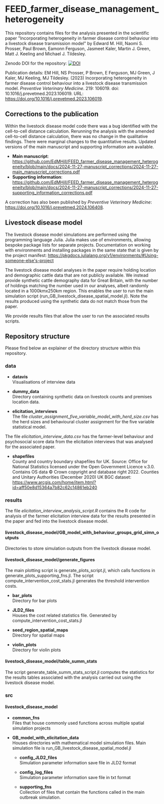 # FEED_farmer_disease_management_heterogeneity

This repository contains files for the analysis presented in the scientific paper "Incorporating heterogeneity in farmer disease control behaviour into a livestock disease transmission model" by Edward M. Hill, Naomi S. Prosser, Paul Brown, Eamonn Ferguson, Jasmeet Kaler, Martin J. Green, Matt J. Keeling and Michael J. Tildesley.

Zenodo DOI for the repository:
[![DOI](https://zenodo.org/badge/DOI/10.5281/zenodo.14229548.svg)](https://doi.org/10.5281/zenodo.14229548)

Publication details: EM Hill, NS Prosser, P Brown, E Ferguson, MJ Green, J Kaler, MJ Keeling, MJ Tildesley. (2023) Incorporating heterogeneity in farmer disease control behaviour into a livestock disease transmission model. *Preventive Veterinary Medicine*. 219: 106019. doi: 10.1016/j.prevetmed.2023.106019. URL: https://doi.org/10.1016/j.prevetmed.2023.106019.

## Corrections to the publication 
Within the livestock disease model code there was a bug identified with the cell-to-cell distance calculation.
Rerunning the analysis with the amended cell-to-cell distance calculation, there was no change in the qualitative findings. There were marginal changes to the quantitative results. Updated versions of the main manuscript and supporting information are available. 
 - **Main manuscript**: https://github.com/EdMHill/FEED_farmer_disease_management_heterogeneity/blob/main/docs/2024-11-27-manuscript_corrections/2024-11-27-main_manuscript_corrections.pdf
 - **Supporting information**: https://github.com/EdMHill/FEED_farmer_disease_management_heterogeneity/blob/main/docs/2024-11-27-manuscript_corrections/2024-11-27-supporting_information_corrections.pdf

 A correction has also been published by *Preventive Veterinary Medicine*: https://doi.org/10.1016/j.prevetmed.2024.106408.

## Livestock disease model 

The livestock disease model simulations are performed using the programming language Julia.
Julia makes use of environments, allowing bespoke package lists for separate projects. Documentation on working with environments and installing packages in the same state that is given by the project manifest: https://pkgdocs.julialang.org/v1/environments/#Using-someone-else's-project

The livestock disease model analyses in the paper require holding location and demographic cattle data that are not publicly available. We instead provide synthetic cattle demography data for Great Britain, with the number of holdings matching the number used in our analyses, albeit randomly located in a 1000kmx250km region. This enables the user to run the main simulation script (run_GB_livestock_disease_spatial_model.jl). Note the results produced using the synthetic data do not match those from the paper.

We provide results files that allow the user to run the associated results scripts.

## Repository structure

Please find below an explainer of the directory structure within this repository.

### data

 - **datavis**  
Visualisations of interview data

 - **dummy_data**  
Directory containing synthetic data on livestock counts and premises location data.

 - **elicitation_interviews**  
The file *cluster_assignment_five_variable_model_with_herd_size.csv* has the herd sizes and behavioural cluster assignment for the five variable statistical model.

The file *elicitation_interview_data.csv* has the farmer-level behaviour and psychosocial score data from the elicitation interviews that was analysed for the associated paper.

 - **shapefiles**  
County and country boundary shapefiles for UK. Source: Office for National Statistics licensed under the Open Government Licence v.3.0. Contains OS data © Crown copyright and database right 2022. Counties and Unitary Authorities (December 2020) UK BGC dataset: https://www.arcgis.com/home/item.html?id=aff50e8d15364a7b82c62c14861eb240

### results

The file *elicitation_interview_analysis_script.R* contains the R code for analysis of the farmer elicitation interview data for the results presented in the paper and fed into the livestock disease model. 

#### livestock_disease_model/GB_model_with_behaviour_groups_grid_simn_outputs
Directories to store simulation outputs from the livestock disease model.

#### livestock_disease_model/generate_figures
The main plotting script is generate_plots_script.jl, which calls functions in generate_plots_supporting_fns.jl. 
The script compute_intervention_cost_stats.jl generates the threshold intervention costs.

 - **bar_plots**    
 Directory for bar plots

 - **JLD2_files**   
 Houses the cost related statistics file. Generated by compute_intervention_cost_stats.jl

 - **seed_region_spatial_maps**  
 Directory for spatial maps

 - **violin_plots**  
 Directory for violin plots

#### livestock_disease_model/table_summ_stats
The script generate_table_summ_stats_script.jl computes the statistics for the results tables associated with the analysis carried out using the livestock disease model.

### src

#### livestock_disease_model

 - **common_fns**  
Files that house commonly used functions across multiple spatial simulation projects

 - **GB_model_with_elicitation_data**  
Houses directories with mathematical model simulation files. Main simulation file is run_GB_livestock_disease_spatial_model.jl

    - **config_JLD2_files**     
    Simulation parameter information save file in JLD2 format

    - **config_log_files**      
    Simulation parameter information save file in txt format

    - **supporting_fns**    
    Collection of files that contain the functions called in the main outbreak simulation.
